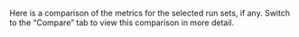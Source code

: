 Here is a comparison of the metrics for the selected run sets,
if any. Switch to the “Compare” tab to view this
comparison in more detail.
